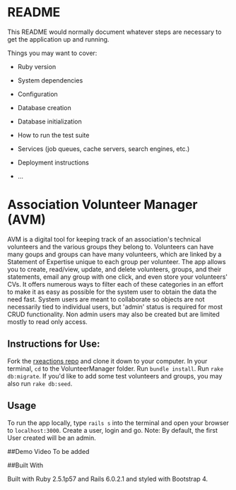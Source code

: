 # README

This README would normally document whatever steps are necessary to get the
application up and running.

Things you may want to cover:

* Ruby version

* System dependencies

* Configuration

* Database creation

* Database initialization

* How to run the test suite

* Services (job queues, cache servers, search engines, etc.)

* Deployment instructions

* ...
# Association Volunteer Manager (AVM)
AVM is a digital tool for keeping track of an association's technical volunteers and the various groups they belong to.  Volunteers can have many goups and groups can have many volunteers, which are linked by a Statement of Expertise unique to each group per volunteer.  The app allows  you to create, read/view, update, and delete volunteers, groups, and their statements, email any group with one click, and even store your volunteers' CVs.  It offers numerous ways to filter each of these categories in an effort to make it as easy as possible for the system user to obtain the data the need fast.  System users are meant to collaborate so objects are not necessarily  tied to individual users, but 'admin' status is required for most CRUD functionality.  Non admin users may also be created but are limited mostly to read only access.  

## Instructions for Use:  
Fork the [rxeactions repo](https://github.com/christopherdent/VolunteerManager.git) and clone it down to your computer.  In your terminal, `cd` to the VolunteerManager folder.  Run `bundle install`. Run `rake db:migrate`.  If you'd like to add some test volunteers and groups, you may also run `rake db:seed`.

## Usage
To run the app locally, type `rails s` into the terminal and open your browser to `localhost:3000`.  Create a user, login and go.  Note:  By default, the first User created will be an admin.  

##Demo Video
To be added

##Built With

Built with Ruby 2.5.1p57 and Rails 6.0.2.1 and styled with Bootstrap 4.  
